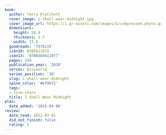 ```yaml
---
book:
  author: Terry Pratchett
  cover_image: i-shall-wear-midnight.jpg
  cover_image_url: https://i.gr-assets.com/images/S/compressed.photo.goodreads.com/books/1328232764l/7576115._SX98_.jpg
  dimensions:
    height: 20.0
    thickness: 2.7
    width: 15.9
  goodreads: '7576115'
  isbn10: 0385611072
  isbn13: '9780385611077'
  pages: 349
  publication_year: '2010'
  series: Discworld
  series_position: '38'
  slug: i-shall-wear-midnight
  spine_color: '#bf9b72'
  tags:
  - five-stars
  title: I Shall Wear Midnight
plan:
  date_added: '2015-04-08'
review:
  date_read: 2012-03-01
  did_not_finish: false
  rating: 5
---
```

